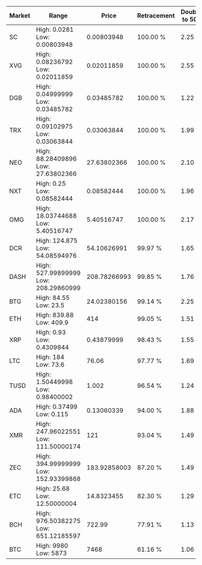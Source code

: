 | Market | Range | Price| Retracement | Doubles to 50% |
| --- | --- | --- | --- | --- |
| SC | High: 0.0281<br />Low: 0.00803948 | 0.00803948 | 100.00 % | 2.25 |
| XVG | High: 0.08236792<br />Low: 0.02011859 | 0.02011859 | 100.00 % | 2.55 |
| DGB | High: 0.04999999<br />Low: 0.03485782 | 0.03485782 | 100.00 % | 1.22 |
| TRX | High: 0.09102975<br />Low: 0.03063844 | 0.03063844 | 100.00 % | 1.99 |
| NEO | High: 88.28409896<br />Low: 27.63802366 | 27.63802366 | 100.00 % | 2.10 |
| NXT | High: 0.25<br />Low: 0.08582444 | 0.08582444 | 100.00 % | 1.96 |
| OMG | High: 18.03744688<br />Low: 5.40516747 | 5.40516747 | 100.00 % | 2.17 |
| DCR | High: 124.875<br />Low: 54.08594976 | 54.10626991 | 99.97 % | 1.65 |
| DASH | High: 527.99899999<br />Low: 208.29860999 | 208.78266993 | 99.85 % | 1.76 |
| BTG | High: 84.55<br />Low: 23.5 | 24.02380156 | 99.14 % | 2.25 |
| ETH | High: 839.88<br />Low: 409.9 | 414 | 99.05 % | 1.51 |
| XRP | High: 0.93<br />Low: 0.4309844 | 0.43879999 | 98.43 % | 1.55 |
| LTC | High: 184<br />Low: 73.6 | 76.06 | 97.77 % | 1.69 |
| TUSD | High: 1.50449998<br />Low: 0.98400002 | 1.002 | 96.54 % | 1.24 |
| ADA | High: 0.37499<br />Low: 0.115 | 0.13060339 | 94.00 % | 1.88 |
| XMR | High: 247.96022551<br />Low: 111.50000174 | 121 | 93.04 % | 1.49 |
| ZEC | High: 394.99999999<br />Low: 152.93399868 | 183.92858003 | 87.20 % | 1.49 |
| ETC | High: 25.68<br />Low: 12.50000004 | 14.8323455 | 82.30 % | 1.29 |
| BCH | High: 976.50382275<br />Low: 651.12185597 | 722.99 | 77.91 % | 1.13 |
| BTC | High: 9980<br />Low: 5873 | 7468 | 61.16 % | 1.06 |
